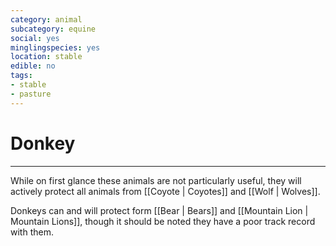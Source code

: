 ```yaml
---
category: animal
subcategory: equine
social: yes
minglingspecies: yes
location: stable
edible: no
tags: 
- stable 
- pasture
---
```

# Donkey
---
While on first glance these animals are not particularly useful, they will actively protect all animals from [[Coyote | Coyotes]] and [[Wolf | Wolves]].

Donkeys can and will protect form [[Bear | Bears]] and [[Mountain Lion | Mountain Lions]], though it should be noted they have a poor track record with them.


